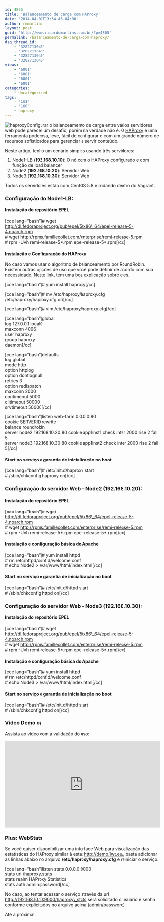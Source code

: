 ```yaml
---
id: 4865
title: 'Balanceamento de carga com HAProxy'
date: '2014-04-02T13:34:43-04:00'
author: rmmartins
layout: post
guid: 'http://www.ricardomartins.com.br/?p=4865'
permalink: /balanceamento-de-carga-com-haproxy/
dsq_thread_id:
    - '3282713040'
    - '3282713040'
    - '3282713040'
    - '3282713040'
views:
    - '6001'
    - '6001'
    - '6001'
    - '6001'
categories:
    - Uncategorized
tags:
    - '103'
    - '160'
    - haproxy
---
```


![haproxy](http://www.ricardomartins.com.br/media/haproxy1.png)Configurar o balanceamento de carga entre vários servidores web pode parecer um desafio, porém na verdade não é. O [HAProxy](http://haproxy.1wt.eu/ "HAProxy") é uma ferramenta poderosa, leve, fácil de configurar e com um grande número de recursos sofisticados para gerenciar e servir conteúdo.

Neste artigo, tenho um cenário simples usando três servidores:

1. Node1-LB (**192.168.10.10**): O nó com o HAProxy configurado e com função de load balancer
2. Node2 (**192.168.10.20**): Servidor Web
3. Node3 (**192.168.10.30**): Servidor Web

Todos os servidores estão com CentOS 5.8 e rodando dentro do Vagrant.

### Configuração do Node1-LB:

#### Instalação do repositório EPEL

\[cce lang=”bash”\]# wget http://dl.fedoraproject.org/pub/epel/5/x86\_64/epel-release-5-4.noarch.rpm  
\# wget http://rpms.famillecollet.com/enterprise/remi-release-5.rpm  
\# rpm -Uvh remi-release-5\*.rpm epel-release-5\*.rpm\[/cc\]

#### Instalação e Configuração do HAProxy

No caso vamos usar o algoritmo de balanceamento por RoundRobin. Existem outras opções de uso que você pode definir de acordo com sua necessidade. [Neste link](http://wiki.joyent.com/wiki/display/jpc2/Load+Balancing+with+HAproxy), tem uma boa explicação sobre eles.

\[cce lang=”bash”\]# yum install haproxy\[/cc\]

\[cce lang=”bash”\]# mv /etc/haproxy/haproxy.cfg /etc/haproxy/haproxy.cfg.ori\[/cc\]

\[cce lang=”bash”\]# vim /etc/haproxy/haproxy.cfg\[/cc\]

\[cce lang=”bash”\]global  
log 127.0.0.1 local0  
maxconn 4096  
user haproxy  
group haproxy  
daemon\[/cc\]

\[cce lang=”bash”\]defaults  
log global  
mode http  
option httplog  
option dontlognull  
retries 3  
option redispatch  
maxconn 2000  
contimeout 5000  
clitimeout 50000  
srvtimeout 50000\[/cc\]

\[cce lang=”bash”\]listen web-farm 0.0.0.0:80  
cookie SERVERID rewrite  
balance roundrobin  
server node2 192.168.10.20:80 cookie app1inst1 check inter 2000 rise 2 fall 5  
server node3 192.168.10.30:80 cookie app1inst2 check inter 2000 rise 2 fall 5\[/cc\]

#### Start no serviço e garantia de inicialização no boot

\[cce lang=”bash”\]# /etc/init.d/haproxy start  
\# /sbin/chkconfig haproxy on\[/cc\]

### Configuração do servidor Web – Node2 (192.168.10.20):

#### Instalação do repositório EPEL

\[cce lang=”bash”\]# wget http://dl.fedoraproject.org/pub/epel/5/x86\_64/epel-release-5-4.noarch.rpm  
\# wget http://rpms.famillecollet.com/enterprise/remi-release-5.rpm  
\# rpm -Uvh remi-release-5\*.rpm epel-release-5\*.rpm\[/cc\]

#### Instalação e configuração básica do Apache

\[cce lang=”bash”\]# yum install httpd  
\# rm /etc/httpd/conf.d/welcome.conf  
\# echo Node2 &gt; /var/www/html/index.html\[/cc\]

#### Start no serviço e garantia de inicialização no boot

\[cce lang=”bash”\]# /etc/init.d/httpd start  
\# /sbin/chkconfig httpd on\[/cc\]

### Configuração do servidor Web – Node3 (192.168.10.30):

#### Instalação do repositório EPEL

\[cce lang=”bash”\]# wget http://dl.fedoraproject.org/pub/epel/5/x86\_64/epel-release-5-4.noarch.rpm  
\# wget http://rpms.famillecollet.com/enterprise/remi-release-5.rpm  
\# rpm -Uvh remi-release-5\*.rpm epel-release-5\*.rpm\[/cc\]

#### Instalação e configuração básica do Apache

\[cce lang=”bash”\]# yum install httpd  
\# rm /etc/httpd/conf.d/welcome.conf  
\# echo Node3 &gt; /var/www/html/index.html\[/cc\]

#### Start no serviço e garantia de inicialização no boot

\[cce lang=”bash”\]# /etc/init.d/httpd start  
\# /sbin/chkconfig httpd on\[/cc\]

### Vídeo Demo o/

Assista ao vídeo com a validação do uso:

<iframe allow="autoplay; encrypted-media" allowfullscreen="" frameborder="0" height="281" loading="lazy" src="https://www.youtube.com/embed/jXbZ_C00Jvc?feature=oembed" width="500"></iframe>

### Plus: WebStats

Se você quiser disponibilizar uma interface Web para visualização das estatísticas do HAProxy similar à esta: <http://demo.1wt.eu/>, basta adicionar as linhas abaixo no arquivo **/etc/haproxy/haproxy.cfg** e reiniciar o serviço.

\[cce lang=”bash”\]listen stats 0.0.0.0:9000  
stats uri /haproxy\_stats  
stats realm HAProxy Statistics  
stats auth admin:password\[/cc\]

No caso, ao tentar acessar o serviço através da url http://192.168.10.10:9000/haproxy\_stats será solicitado o usuário e senha conforme explicitados no arquivo acima (admin/password)

Até a próxima!